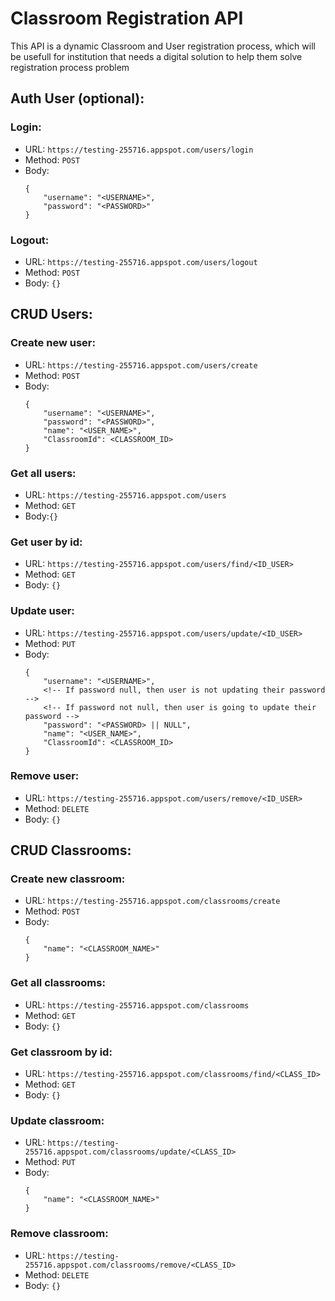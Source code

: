 # Classroom Registration API

This API is a dynamic Classroom and User registration process, which will be usefull for institution that needs a digital solution to help them solve registration process problem

## Auth User (optional):

### Login:
* URL: ```https://testing-255716.appspot.com/users/login```
* Method: ```POST```
* Body: 
	```
	{
		"username": "<USERNAME>",
		"password": "<PASSWORD>"
	}
	```

### Logout:
* URL: ```https://testing-255716.appspot.com/users/logout```
* Method: ```POST```
* Body: ```{}```

## CRUD Users:

### Create new user:
* URL: ```https://testing-255716.appspot.com/users/create```
* Method: ```POST```
* Body:
	```
	{
		"username": "<USERNAME>",
		"password": "<PASSWORD>",
		"name": "<USER_NAME>",
		"ClassroomId": <CLASSROOM_ID>
	}
	```

### Get all users: 
* URL: ```https://testing-255716.appspot.com/users```
* Method: ```GET```
* Body:```{}```

### Get user by id:
* URL: ```https://testing-255716.appspot.com/users/find/<ID_USER>```
* Method: ```GET```
* Body: ```{}```

### Update user:
* URL: ```https://testing-255716.appspot.com/users/update/<ID_USER>```
* Method: ```PUT```
*	Body: 
	```
	{
		"username": "<USERNAME>",
		<!-- If password null, then user is not updating their password -->
		<!-- If password not null, then user is going to update their password -->
		"password": "<PASSWORD> || NULL",
		"name": "<USER_NAME>",
		"ClassroomId": <CLASSROOM_ID>
	}
	```

### Remove user: 
* URL: ```https://testing-255716.appspot.com/users/remove/<ID_USER>```
* Method: ```DELETE```
*	Body: ```{}```


## CRUD Classrooms:

### Create new classroom: 
* URL: ```https://testing-255716.appspot.com/classrooms/create```
*	Method: ```POST```
*	Body: 
	```
	{
		"name": "<CLASSROOM_NAME>"
	}
	```

### Get all classrooms:
* URL: ```https://testing-255716.appspot.com/classrooms```
*	Method: ```GET```
*	Body: ```{}```

### Get classroom by id:
* URL: ```https://testing-255716.appspot.com/classrooms/find/<CLASS_ID>```
*	Method: ```GET```
*	Body: ```{}```

### Update classroom:
* URL: ```https://testing-255716.appspot.com/classrooms/update/<CLASS_ID>```
*	Method: ```PUT```
*	Body: 
	```	
	{
		"name": "<CLASSROOM_NAME>"
	}
	```

### Remove classroom:
* URL: ```https://testing-255716.appspot.com/classrooms/remove/<CLASS_ID>```
*	Method: ```DELETE```
*	Body: ```{}```
